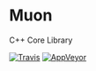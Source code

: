 # Muon
C++ Core Library

[![Travis](https://travis-ci.org/Xleek/Muon.svg)](https://travis-ci.org/Xleek/Muon)
[![AppVeyor](https://ci.appveyor.com/api/projects/status/88rhc1uem65bebd6/branch/master?svg=true)](https://ci.appveyor.com/project/Xleek/muon/branch/master)